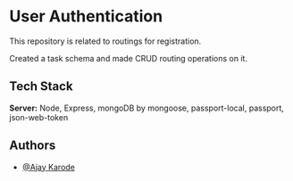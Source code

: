 # User Authentication

This repository is related to routings for registration.

Created a task schema and made CRUD routing operations on it.
## Tech Stack


**Server:** Node, Express, mongoDB by mongoose, passport-local, passport, json-web-token


## Authors

- [@Ajay Karode](https://www.github.com/ajaykarode)

